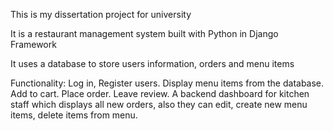 This is my dissertation project for university

It is a restaurant management system built with Python in Django Framework

It uses a database to store users information, orders and menu items

Functionality:
 Log in, Register users.
 Display menu items from the database.
 Add to cart.
 Place order. 
 Leave review. 
 A backend dashboard for kitchen staff which displays all new orders, also they can edit, create new menu items, delete items from menu.
